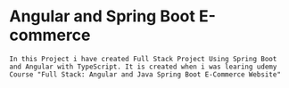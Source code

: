 # Angular and Spring Boot E-commerce

```
In this Project i have created Full Stack Project Using Spring Boot and Angular with TypeScript. It is created when i was learing udemy Course "Full Stack: Angular and Java Spring Boot E-Commerce Website"
```